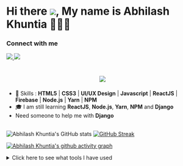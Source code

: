 # Hi there <img src="https://raw.githubusercontent.com/MartinHeinz/MartinHeinz/master/wave.gif" width="30px">, My name is Abhilash Khuntia 🧑🏻‍💻
### Connect with me
<a href ="https://www.instagram.com/vintageak47/"> 
  <img src="https://img.shields.io/badge/Instagram-E4405F?style=for-the-badge&logo=instagram&logoColor=white" />
</a>

<a href ="https://www.linkedin.com/in/abhilash-khuntia-75a332128/"> 
  <img src="https://img.shields.io/badge/LinkedIn-0077B5?style=for-the-badge&logo=linkedin&logoColor=white" />
</a> <br /> <br />

<h3 align="center"><img src ="https://camo.githubusercontent.com/992babdffd8c74a1502de375fbdf7e4d54773242/68747470733a2f2f6d656469612e67697068792e636f6d2f6d656469612f53576f536b4e36447854737a71494b4571762f67697068792e676966" /></h3>


- 🚀 Skills : **HTML5** | **CSS3** | **UI/UX Design** | **Javascript** | **ReactJS** | **Firebase** | **Node.js** | **Yarn** | **NPM**
- 🎓 I am still learning **ReactJS**, **Node.js**, **Yarn**, **NPM** and **Django**
- Need someone to help me with **Django** <br/> <br/>



![Abhilash Khuntia's GitHub stats](https://github-readme-stats.vercel.app/api?username=abhilashk23&show_icons=true&theme=radical)
[![GitHub Streak](https://github-readme-streak-stats.herokuapp.com/?user=abhilashk23&theme=radical)](https://git.io/streak-stats)


[![Abhilash Khuntia's github activity graph](https://activity-graph.herokuapp.com/graph?username=abhilashk23&theme=react-dark)](https://github.com/ashutosh00710/github-readme-activity-graph)





<details>
  <summary> Click here to see what tools I have used </summary>
  
  ### Development Skills
  <span><img height="40" width="40" src="https://www.flaticon.com/svg/static/icons/svg/1216/1216733.svg"></span> &nbsp;
  <span><img height="40" width="40" src="https://cdn.iconscout.com/icon/free/png-256/css-131-722685.png"></span> &nbsp;
  <span><img height="40" width="40" src="https://raw.githubusercontent.com/github/explore/80688e429a7d4ef2fca1e82350fe8e3517d3494d/topics/javascript/javascript.png"></span> &nbsp;
  <span><img height="40" width="40" src="https://cdn.iconscout.com/icon/free/png-64/react-3521666-2945110.png"></span> &nbsp;
  <span><img height="40" width="40" src="https://cdn.iconscout.com/icon/free/png-64/firebase-3521427-2944871.png"></span> &nbsp;
  <span><img height="40" width="40" src="https://cdn.iconscout.com/icon/free/png-256/bootstrap-3628663-3029888.png"></span> &nbsp;
  

  
  ### Designing Skills
  
  
  <img height="40" width="40" src="https://cdn.iconscout.com/icon/free/png-64/adobe-adobe-xd-2522531-2132719.png"> &nbsp;
  <img height="40" width="40" src="https://cdn.iconscout.com/icon/free/png-64/adobe-illustrator-2522532-2132720.png"> &nbsp;
  <img height="40" width="40" src="https://cdn.iconscout.com/icon/free/png-64/figma-3628771-3030133.png"> &nbsp;
  
  ### Coding Skills
  
  <img height="40" width="40" src="https://raw.githubusercontent.com/github/explore/80688e429a7d4ef2fca1e82350fe8e3517d3494d/topics/javascript/javascript.png"> &nbsp;
  <img height="40" width="40" src="https://cdn.iconscout.com/icon/free/png-64/python-3521655-2945099.png"> &nbsp;
  <img height="40" width="40" src="https://cdn.iconscout.com/icon/free/png-64/c-4-226082.png"> &nbsp;
  <img height="40" width="40" src="https://cdn.iconscout.com/icon/free/png-256/mysql-3628940-3030165.png"> &nbsp;
 
 
 ### Video Editing 
 <img height="40" width="40" src="https://image.flaticon.com/icons/png/512/552/552457.png"> &nbsp;
  
</details>



